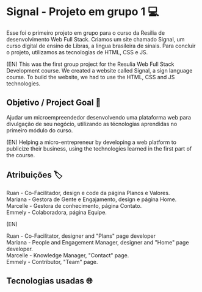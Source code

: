 # Signal - Projeto em grupo 1 💻	
Esse foi o primeiro projeto em grupo para o curso da Resilia de desenvolvimento Web Full Stack. Criamos um site chamado Signal, um curso digital de ensino de Libras, a lingua brasileira de sinais. Para concluir o projeto, utilizamos as tecnologias de HTML, CSS e JS. 

(EN)
This was the first group project for the Resulia Web Full Stack Development course. We created a website called Signal, a sign language course. To build the website, we had to use the HTML, CSS and JS technologies. 

##  Objetivo / Project Goal 📍
Ajudar um microempreendedor desenvolvendo uma plataforma web para divulgação de seu negócio, utilizando as técnologias aprendidas no primeiro módulo do curso. 

(EN)
Helping a micro-entrepreneur by developing a web platform to publicize their business, using the technologies learned in the first part of the course.

##  Atribuições	🏷️

Ruan - Co-Facilitador, design e code da página Planos e Valores.
</br>
Mariana - Gestora de Gente e Engajamento, design e página Home.
</br>
Marcelle - Gestora de conhecimento, página Contato.
</br>
Emmely - Colaboradora, página Equipe. 

(EN)

Ruan - Co-Facilitator, designer and "Plans" page developer
</br>
Mariana - People and Engagement Manager, designer and "Home" page developer.
</br>
Marcelle - Knowledge Manager, "Contact" page.
</br>
Emmely - Contributor, "Team" page.


## Tecnologias usadas 🌐

